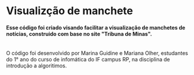 # Visualizção de manchete
<h4>Esse código foi criado visando facilitar a visualização de manchetes de notícias, construido com base no site "Tribuna de Minas".</h4> <br>
O código foi desenvolvido por Marina Guidine e Mariana Olher, estudantes do 1° ano do curso de infomática do IF campus RP, na disciplina de introdução a algoritimos.
